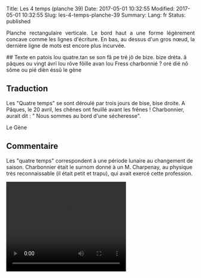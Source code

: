 Title: Les 4 temps (planche 39)
Date: 2017-05-01 10:32:55
Modified: 2017-05-01 10:32:55
Slug: les-4-temps-planche-39
Summary: 
Lang: fr
Status: published

<p style="text-align:justify;">Planche rectangulaire verticale. Le bord haut a une forme légèrement concave comme les lignes d'écriture.  En bas, au dessus d'un gros nœud, la dernière ligne de mots est encore plus incurvée.  </p>
<img554|left>
## Texte en patois
lou quatre.tan se son fâ pe tré jô de bize. bize drèta. â pâques ou vingt ávrï lou rôve fôille avan lou Fress  charbonnié ?  oré dié nô sôme ou pié dièn éssû                          le gène

## Traduction
Les "Quatre temps" se sont déroulé par trois jours de bise, bise droite. A Pâques, le 20 avril, les chênes ont feuillé avant les frênes ! Charbonnier, aurait dit : " Nous sommes au bord d'une sécheresse".

Le Gène

## Commentaire
Les "quatre temps" correspondent à une période lunaire au changement de saison.
Charbonnier était le surnom donné à un M. Charpenay, au physique très reconnaissable (il était petit et trapu), qui avait exercé cette profession.




<video width="320" height="240" controls>
  <source src="{static}/videos/video_39-3.mp4" type="video/mp4">
</video>
